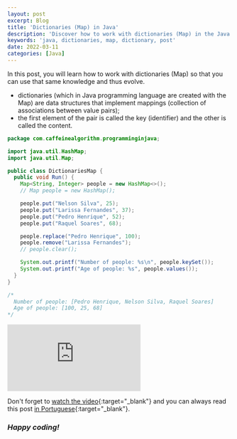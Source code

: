 ```yaml
---
layout: post
excerpt: Blog
title: 'Dictionaries (Map) in Java'
description: 'Discover how to work with dictionaries (Map) in the Java programming language. Get answers to your questions with the theory and examples presented.'
keywords: 'java, dictionaries, map, dictionary, post'
date: 2022-03-11
categories: [Java]
---
```


In this post, you will learn how to work with dictionaries (Map) so that you can use that same knowledge and thus evolve.

- dictionaries (which in Java programming language are created with the Map) are data structures that implement mappings (collection of associations between value pairs);
- the first element of the pair is called the key (identifier) and the other is called the content.

```java
package com.caffeinealgorithm.programminginjava;

import java.util.HashMap;
import java.util.Map;

public class DictionariesMap {
  public void Run() {
    Map<String, Integer> people = new HashMap<>();
    // Map people = new HashMap();

    people.put("Nelson Silva", 25);
    people.put("Larissa Fernandes", 37);
    people.put("Pedro Henrique", 52);
    people.put("Raquel Soares", 68);

    people.replace("Pedro Henrique", 100);
    people.remove("Larissa Fernandes");
    // people.clear();

    System.out.printf("Number of people: %s\n", people.keySet());
    System.out.printf("Age of people: %s", people.values());
  }
}

/*
  Number of people: [Pedro Henrique, Nelson Silva, Raquel Soares]
  Age of people: [100, 25, 68]
*/
```

<div class="video-container">
  <iframe src="https://www.youtube.com/embed/R-ueRH4ySug" frameborder="0" allowfullscreen></iframe>
</div>

Don't forget to [watch the video](https://youtu.be/R-ueRH4ySug){:target="\_blank"} and you can always read this post [in Portuguese](https://caffeinealgorithm.com/blog/dicionarios-map-em-java/){:target="\_blank"}.

### _Happy coding!_
